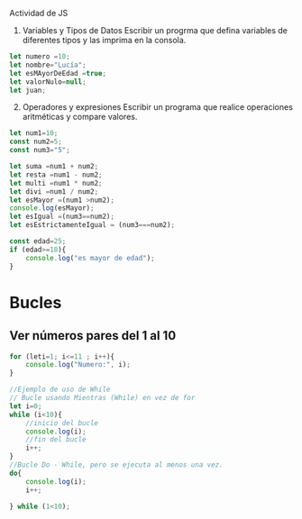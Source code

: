 Actividad de JS
1. Variables y Tipos de Datos
Escribir un progrma que defina variables de diferentes tipos y las imprima en la consola.

```js
let numero =10;
let nombre="Lucía";
let esMAyorDeEdad =true;
let valorNulo=null;
let juan;
```

2. Operadores y expresiones
Escribir un programa que realice operaciones aritméticas y compare valores.
```js
let num1=10;
const num2=5;
const num3="5";

let suma =num1 + num2;
let resta =num1 - num2;
let multi =num1 * num2;
let divi =num1 / num2;
let esMayor =(num1 >num2);
console.log(esMayor);
let esIgual =(num3==num2);
let esEstrictamenteIgual = (num3===num2);

const edad=25; 
if (edad>=18){
    console.log("es mayor de edad");
}

```


# Bucles

## Ver números pares del 1 al 10

```js
for (leti=1; i<=11 ; i++){
    console.log("Numero:", i);
}

//Ejemplo de uso de While
// Bucle usando Mientras (While) en vez de for
let i=0;
while (i<10){
    //inicio del bucle
    console.log(i);
    //fin del bucle
    i++;
}
//Bucle Do - While, pero se ejecuta al menos una vez.
do{
    console.log(i);
    i++;

} while (1<10);


```